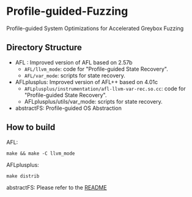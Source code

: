 # Profile-guided-Fuzzing
Profile-guided System Optimizations for Accelerated Greybox Fuzzing

## Directory Structure

* AFL : Improved version of AFL based on 2.57b
    * `AFL/llvm_mode`: code for "Profile-guided State Recovery".
    * `AFL/var_mode`: scripts for state recovery.
* AFLplusplus: Improved version of AFL++ based on 4.01c
    * `AFLplusplus/instrumentation/afl-llvm-var-rec.so.cc`: code for "Profile-guided State Recovery".
    * AFLplusplus/utils/var_mode: scripts for state recovery.
* abstractFS: Profile-guided OS Abstraction

## How to build

AFL:
```
make && make -C llvm_mode
```

AFLplusplus:
```
make distrib
```

abstractFS: Please refer to the [README](./abstractFS/README.md)

